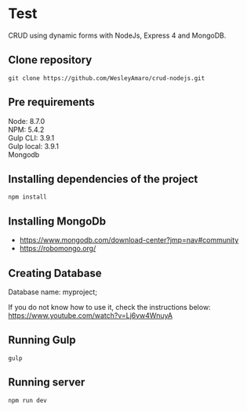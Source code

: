 # Test
CRUD using dynamic forms with NodeJs, Express 4 and MongoDB.

## Clone repository
```git clone https://github.com/WesleyAmaro/crud-nodejs.git```

## Pre requirements
Node: 8.7.0  
NPM: 5.4.2  
Gulp CLI: 3.9.1  
Gulp local: 3.9.1  
Mongodb

## Installing dependencies of the project
```npm install```

## Installing MongoDb
* https://www.mongodb.com/download-center?jmp=nav#community
* https://robomongo.org/

## Creating Database
Database name: myproject;

If you do not know how to use it, check the instructions below:  
https://www.youtube.com/watch?v=Lj6vw4WnuyA

## Running Gulp
```gulp```

## Running server
```npm run dev```
